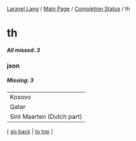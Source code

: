 [Laravel Lang](https://github.com/Laravel-Lang/lang) / [Main Page](../index.md) / [Completion Status](../status.md) / th

# th

##### All missed: 3


### json

##### Missing: 3

<table >
<tr><td align="left" >
Kosovo
</td>
</tr>
<tr><td align="left" >
Qatar
</td>
</tr>
<tr><td align="left" >
Sint Maarten (Dutch part)
</td>
</tr>

</table>


[ [go back](../status.md) | [to top](#) ]


